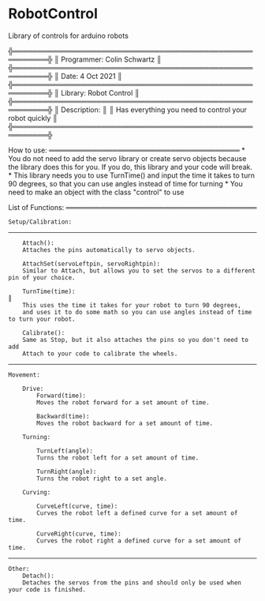 # RobotControl
Library of controls for arduino robots

 ╬═════════════════════════════════════════════════════════╬
 ║  Programmer: Colin Schwartz                             ║
 ╬═════════════════════════════════════════════════════════╬
 ║  Date: 4 Oct 2021                                       ║
 ╬═════════════════════════════════════════════════════════╬
 ║  Library: Robot Control                                 ║
 ╬═════════════════════════════════════════════════════════╬
 ║  Description:                                           ║
 ║  Has everything you need to control your robot quickly  ║
 ╬═════════════════════════════════════════════════════════╬


How to use:
═══════════════════════════════════════
	* You do not need to add the servo library or create servo objects because the library does this for you. 
	If you do, this library and your code will break.
	* This library needs you to use TurnTime() and input the time it takes to turn 90 degrees, 
	so that you can use angles instead of time for turning
	* You need to make an object with the class "control" to use


List of Functions:
═══════════════════════════════════════

	Setup/Calibration:
---------------------------------------

		Attach():
		Attaches the pins automatically to servo objects.

		AttachSet(servoLeftpin, servoRightpin):
		Similar to Attach, but allows you to set the servos to a different pin of your choice.      
		
		TurnTime(time):                                                                         												   ║
		This uses the time it takes for your robot to turn 90 degrees, 
		and uses it to do some math so you can use angles instead of time to turn your robot.

		Calibrate():
		Same as Stop, but it also attaches the pins so you don't need to add 
		Attach to your code to calibrate the wheels.

---------------------------------------

	Movement:

		Drive:
			Forward(time):
			Moves the robot forward for a set amount of time.

			Backward(time):
			Moves the robot backward for a set amount of time.

		Turning:

			TurnLeft(angle):
			Turns the robot left for a set amount of time.

			TurnRight(angle):
			Turns the robot right to a set angle.

		Curving:

			CurveLeft(curve, time):
			Curves the robot left a defined curve for a set amount of time.

			CurveRight(curve, time):
			Curves the robot right a defined curve for a set amount of time.

---------------------------------------

	Other:
		Detach():
		Detaches the servos from the pins and should only be used when your code is finished.

